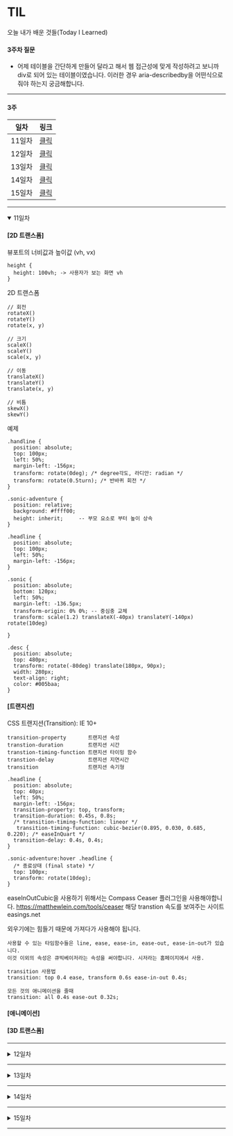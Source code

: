 # TIL
오늘 내가 배운 것들(Today I Learned)   

#### 3주차 질문
- 어제 테이블을 간단하게 만들어 달라고 해서 웹 접근성에 맞게 작성하려고 보니까 div로 되어 있는 테이블이였습니다. 이러한 경우 aria-describedby을 어떤식으로 줘야 하는지 궁금해합니다.

--------------------------------------------------

#### 3주 

| 일차   | 링크                      |
| ---- | ----------------------- |
| 11일차 | <a href="#11day">클릭</a> |
| 12일차 | <a href="#12day">클릭</a> |
| 13일차 | <a href="#13day">클릭</a> |
| 14일차 | <a href="#14day">클릭</a> |
| 15일차 | <a href="#15day">클릭</a> |

---------------------------------------------------
<details open id="11day">
  <summary>11일차</summary>

  #### [2D 트랜스폼]   
  뷰포트의 너비값과 높이값 (vh, vx)
  ```
  height {
    height: 100vh; -> 사용자가 보는 화면 vh
  }
  ```

  2D 트랜스폼 
  ```
  // 회전 
  rotateX()
  rotateY()
  rotate(x, y)

  // 크기 
  scaleX()
  scaleY()
  scale(x, y)
  
  // 이동
  translateX()
  translateY()
  translate(x, y)

  // 비틈
  skewX()
  skewY()
  ```

  예제
  ```
  .handline {
    position: absolute;
    top: 100px;
    left: 50%;
    margin-left: -156px;
    transform: rotate(0deg); /* degree각도, 라디안: radian */
    transform: rotate(0.5turn); /* 반바퀴 회전 */
  }

  .sonic-adventure {
    position: relative;
    background: #ffff00;
    height: inherit;     -- 부모 요소로 부터 높이 상속 
  }

  .headline {
    position: absolute;
    top: 100px;
    left: 50%;
    margin-left: -156px;
  }

  .sonic {
    position: absolute;
    bottom: 120px;
    left: 50%;
    margin-left: -136.5px;
    transform-origin: 0% 0%; -- 중심충 교체
    transform: scale(1.2) translateX(-40px) translateY(-140px) rotate(10deg)

  }

  .desc {
    position: absolute;
    top: 480px;
    transform: rotate(-80deg) translate(180px, 90px);
    width: 280px;
    text-align: right;
    color: #005baa;
  }
  ```


  #### [트랜지션]  
  
  CSS 트랜지션(Transition): IE 10+
  ```
  transition-property       트랜지션 속성
  transtion-duration        트랜지션 시간
  transtion-timing-function 트랜지션 타이밍 함수
  transtion-delay           트랜지션 지연시간
  transition                트랜지션 속기형
  ```

  ```
  .headline {
    position: absolute;
    top: 40px;
    left: 50%;
    margin-left: -156px;
    transition-property: top, transform;
    transition-duration: 0.45s, 0.8s;
    /* transition-timing-function: lineor */
     transition-timing-function: cubic-bezier(0.895, 0.030, 0.685, 0.220); /* easeInQuart */
    transition-delay: 0.4s, 0.4s;
  }

  .sonic-adventure:hover .headline {
    /* 종료상태 (final state) */
    top: 100px;
    transform: rotate(10deg);
  }
  ```

  easeInOutCubic을 사용하기 위해서는 Compass Ceaser 플러그인을 사용해야합니다.
  https://matthewlein.com/tools/ceaser
  해당 transtion 속도를 보여주는 사이트
  easings.net

  외우기에는 힘들기 때문에 가져다가 사용해야 됩니다.
  
  ```
  사용할 수 있는 타임함수들은 line, ease, ease-in, ease-out, ease-in-out가 있습니다.
  이것 이외의 속성은 큐빅베이저라는 속성을 써야합니다. 시저라는 홈페이지에서 사용.
  ```

  ```
  transition 사용법
  transition: top 0.4 ease, transform 0.6s ease-in-out 0.4s;
  
  모든 것의 애니메이션을 줄때
  transition: all 0.4s ease-out 0.32s;
  ```
  #### [애니메이션]    

  #### [3D 트랜스폼]   

</details>

---------------------------------------------------

<details id="12day">
  <summary>12일차</summary>

  #### [그레디언트]   

  #### [보더 이미지]  

  #### [멀티 컬럼 레이아웃]    

</details>

---------------------------------------------------

<details id="13day">
  <summary>13일차</summary>

  #### [플렉시블 레이아웃 Lecture1]   

  #### [플렉시블 레이아웃 Lecture2]  

  #### [플렉시블 레이아웃 Lecture3]  

</details>

---------------------------------------------------

<details id="14day">
  <summary>14일차</summary>

  #### [그리드 레이아웃 Lecture1]   

  #### [그리드 레이아웃 Lecture2] 

  #### [그리드 레이아웃 Lecture3] 

  #### [그리드 레이아웃 Lecture4] 

</details>

---------------------------------------------------

<details id="15day">
  <summary>15일차</summary>

  #### [그리드 레이아웃 Lecture5] 

  #### [그리드 레이아웃 Lecture6] 

  #### [그리드 레이아웃 Lecture7] 

  #### [그리드 레이아웃 Lecture8] 

</details>

---------------------------------------------------